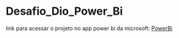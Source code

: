 # Desafio_Dio_Power_Bi

link para acessar o projeto no app power bi da microsoft:
<a href="https://app.powerbi.com/groups/me/reports/923cf7a8-ccae-49ba-9b79-34ebbe275cf6?ctid=5e8cb3d3-b346-42f5-9f70-f01791b9b139&pbi_source=linkShare&bookmarkGuid=59309a62-ddce-45dc-af0d-cce28d1c24b9/">PowerBi</a></p>

